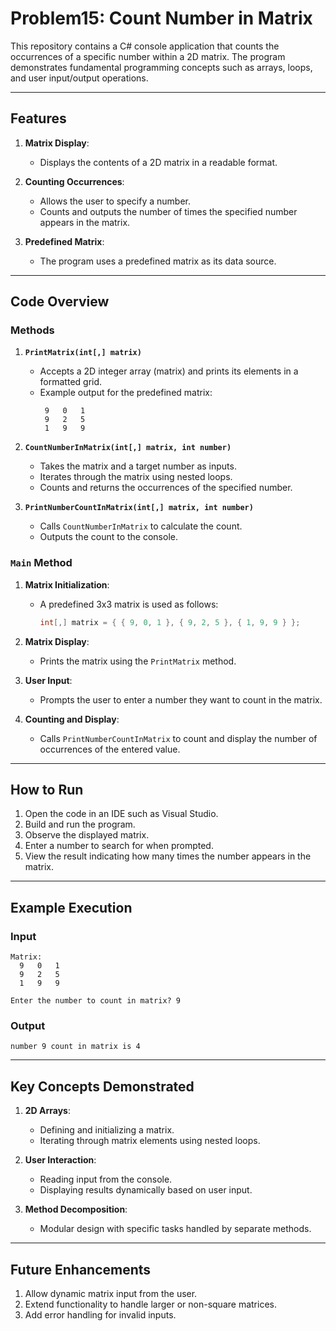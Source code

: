 # Problem15: Count Number in Matrix

This repository contains a C# console application that counts the occurrences of a specific number within a 2D matrix. The program demonstrates fundamental programming concepts such as arrays, loops, and user input/output operations.

---

## Features

1. **Matrix Display**:
   - Displays the contents of a 2D matrix in a readable format.

2. **Counting Occurrences**:
   - Allows the user to specify a number.
   - Counts and outputs the number of times the specified number appears in the matrix.

3. **Predefined Matrix**:
   - The program uses a predefined matrix as its data source.

---

## Code Overview

### Methods

1. **`PrintMatrix(int[,] matrix)`**
   - Accepts a 2D integer array (matrix) and prints its elements in a formatted grid.
   - Example output for the predefined matrix:
     ```plaintext
      9   0   1
      9   2   5
      1   9   9
     ```

2. **`CountNumberInMatrix(int[,] matrix, int number)`**
   - Takes the matrix and a target number as inputs.
   - Iterates through the matrix using nested loops.
   - Counts and returns the occurrences of the specified number.

3. **`PrintNumberCountInMatrix(int[,] matrix, int number)`**
   - Calls `CountNumberInMatrix` to calculate the count.
   - Outputs the count to the console.

### `Main` Method

1. **Matrix Initialization**:
   - A predefined 3x3 matrix is used as follows:
     ```csharp
     int[,] matrix = { { 9, 0, 1 }, { 9, 2, 5 }, { 1, 9, 9 } };
     ```

2. **Matrix Display**:
   - Prints the matrix using the `PrintMatrix` method.

3. **User Input**:
   - Prompts the user to enter a number they want to count in the matrix.

4. **Counting and Display**:
   - Calls `PrintNumberCountInMatrix` to count and display the number of occurrences of the entered value.

---

## How to Run

1. Open the code in an IDE such as Visual Studio.
2. Build and run the program.
3. Observe the displayed matrix.
4. Enter a number to search for when prompted.
5. View the result indicating how many times the number appears in the matrix.

---

## Example Execution

### Input
```plaintext
Matrix:
  9   0   1
  9   2   5
  1   9   9

Enter the number to count in matrix? 9
```

### Output
```plaintext
number 9 count in matrix is 4
```

---

## Key Concepts Demonstrated

1. **2D Arrays**:
   - Defining and initializing a matrix.
   - Iterating through matrix elements using nested loops.

2. **User Interaction**:
   - Reading input from the console.
   - Displaying results dynamically based on user input.

3. **Method Decomposition**:
   - Modular design with specific tasks handled by separate methods.

---

## Future Enhancements

1. Allow dynamic matrix input from the user.
2. Extend functionality to handle larger or non-square matrices.
3. Add error handling for invalid inputs.

